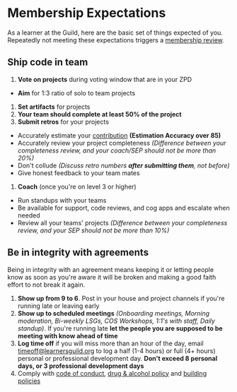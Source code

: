 # Membership Expectations

As a learner at the Guild, here are the basic set of things expected of you. Repeatedly not meeting these expectations triggers a [membership review](./Membership_Review.md).

## Ship code in team
1. **Vote on projects** during voting window that are in your ZPD
  - **Aim** for 1:3 ratio of solo to team projects
1. **Set artifacts** for projects
1. **Your team should complete at least 50% of the project**
1. **Submit retros** for your projects
  - Accurately estimate your [contribution](/Learning_Guide/Retrospectives.md) **(Estimation Accuracy over 85)**
  - Accurately review your project completeness _(Difference between your completeness review, and your coach/SEP should not be more than 20%)_
  - Don't collude _(Discuss retro numbers **after submitting them**, not before)_
  - Give honest feedback to your team mates
1. **Coach** (once you're on level 3 or higher)
  - Run standups with your teams
  - Be available for support, code reviews, and cog apps and escalate when needed
  - Review all your teams' projects _(Difference between your completeness review, and your SEP should not be more than 10%)_

## Be in integrity with agreements

Being in integrity with an agreement means keeping it or letting people know as soon as you're aware it will be broken and making a good faith effort to not break it again.

1. **Show up from 9 to 6**. Post in your house and project channels if you're running late or leaving early
1. **Show up to scheduled meetings** _(Onboarding meetings, Morning moderation, Bi-weekly LSGs, COS Workshops, 1:1's with staff, Daily standup)_. If you're running late **let the people you are supposed to be meeting with know ahead of time**
1. **Log time off** if you will miss more than an hour of the day, email timeoff@learnersguild.org to log a half (1-4 hours) or full (4+ hours) personal  or professional development day. **Don't exceed 8 personal days, or 3 professional development days**
1. Comply with [code of conduct](/Policies/Code_of_Conduct.md), [drug & alcohol policy](/Policies/Drug_and_Alcohol_Policy.md) and [building policies](/Policies/Oakland_Building.md)
